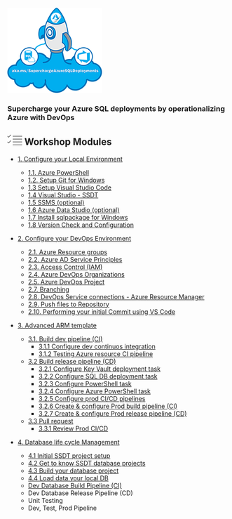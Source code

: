![](./imgs/SuperchargeAzureSQL.png) 
### **Supercharge your Azure SQL deployments by operationalizing Azure with DevOps**

## ![](../graphics/modules.png) Workshop Modules
- [1. Configure your Local Environment](/docs/labs/1-ConfigLocalEnvironment.md)
   - [1.1. Azure PowerShell](/docs/labs/1-ConfigLocalEnvironment.md#exercise---setup-az-powershell-module)
   - [1.2. Setup Git for Windows](/docs/labs/1-ConfigLocalEnvironment.md#exercise---setup--git-for-windows)   
   - [1.3 Setup Visual Studio Code](/docs/labs/1-ConfigLocalEnvironment.md#exercise---setup--visual-studio-code)   
   - [1.4 Visual Studio - SSDT](/docs/labs/1-ConfigLocalEnvironment.md#exercise---setup--visual-studio---ssdt)   
   - [1.5 SSMS (optional)](/docs/labs/1-ConfigLocalEnvironment.md#-exercise---setup-sql-server-management-studio-ssms-)
   - [1.6 Azure Data Studio (optional)](/docs/labs/1-ConfigLocalEnvironment.md#-exercise---setup--azure-data-studio-)
   - [1.7 Install sqlpackage for Windows](/docs/labs/1-ConfigLocalEnvironment.md#-exercise---install-sqlpackage-for-windows)
   - [1.8 Version Check and Configuration](/docs/labs/1-ConfigLocalEnvironment.md#exercise---version-check-and-configuration)

- [2. Configure your DevOps Environment](/docs/labs/2-Configure_your_DevOps_Environment.md)
   - [2.1. Azure Resource groups](/docs/labs/2-Configure_your_DevOps_Environment.md#create-azure-resource-groups)
   - [2.2. Azure AD Service Principles](/docs/labs/2-Configure_your_DevOps_Environment.md#create-service-principal)
   - [2.3. Access Control (IAM)](/docs/labs/2-Configure_your_DevOps_Environment.md#access-control-iam-for-the-resource-group)
   - [2.4. Azure DevOps Organizations](/docs/labs/2-Configure_your_DevOps_Environment.md#azure-devops-organizations)
   - [2.5. Azure DevOps Project](/docs/labs/2-Configure_your_DevOps_Environment.md#azure-devops-project---clone-project-repo)
   - [2.7. Branching](/docs/labs/2-Configure_your_DevOps_Environment.md#branching)
   - [2.8. DevOps Service connections - Azure Resource Manager](/docs/labs/2-Configure_your_DevOps_Environment.md#devops-service-connection-with-azure-resource-manager)
   - [2.9. Push files to Repository](/docs/labs/2-Configure_your_DevOps_Environment.md#exercise---push-files-to-your-repo)
   - [2.10. Performing your initial Commit using VS Code](/docs/labs/2-Configure_your_DevOps_Environment.md#performing-your-inital-commit-using-vs-code)

- [3. Advanced ARM template](/docs/labs/3-AzureResourceDeployment.md#exercise---advanced-arm-template)
  - [3.1. Build dev pipeline (CI)](/docs/labs/3-AzureResourceDeployment.md#exercise---build-dev-pipeline-ci)
    - [3.1.1 Configure dev continuos integration](/docs/labs/3-AzureResourceDeployment.md#configure-the-continuos-integration-on-the-build-pipeline)
    - [3.1.2 Testing Azure resource CI pipeline](/docs/labs/3-AzureResourceDeployment.md#testing-azure-resource-ci-pipeline)
  - [3.2 Build release pipeline (CD)](/docs/labs/3-AzureResourceDeployment.md#exercise---release-pipeline-cd)
     - [3.2.1 Configure Key Vault deployment task](/docs/labs/3-AzureResourceDeployment.md#configure-key-vault-deployment-task)
     - [3.2.2 Configure SQL DB deployment task](/docs/labs/3-AzureResourceDeployment.md#configure-sql-db-deployment-task)
     - [3.2.3 Configure PowerShell task](/docs/labs/3-AzureResourceDeployment.md#configure-powershell-task)
     - [3.2.4 Configure Azure PowerShell task](/docs/labs/3-AzureResourceDeployment.md#configure-azure-powershell-task)
     - [3.2.5 Configure prod CI/CD pipelines](/docs/labs/3-AzureResourceDeployment.md#exercise---configure-prod-cicd-pipelines)
     - [3.2.6 Create & configure Prod build pipeline (CI)](/docs/labs/3-AzureResourceDeployment.md#create--configure-prod-build-pipeline-ci)
     - [3.2.7 Create & configure Prod release pipeline (CD)](/docs/labs/3-AzureResourceDeployment.md#create--configure-prod-release-pipeline-cd)
  - [3.3 Pull request](/docs/labs/3-AzureResourceDeployment.md#exercise---pull-request)
    - [3.3.1 Review Prod CI/CD](/docs/labs/3-AzureResourceDeployment.md#review-prod-cicd)

- [4. Database life cycle Management](/docs/labs/4-DatabaseLifecycleManagement.md)
   - [4.1 Initial SSDT project setup](/docs/labs/4-DatabaseLifecycleManagement.md#initial-ssdt-project-setup)
   - [4.2 Get to know SSDT database projects](/docs/labs/4-DatabaseLifecycleManagement.md#get-to-know-ssdt-database-projects)
   - [4.3 Build your database project](/docs/labs/4-DatabaseLifecycleManagement.md#build-your-database-project)
   - [4.4 Load data your local DB](/docs/labs/4-DatabaseLifecycleManagement.md#load-data-your-local-db)
   - [Dev Database Build Pipeline (CI)](/docs/labs/4-DatabaseLifecycleManagement.md#exercise---dev-database-build-pipeline-ci)
   - Dev Database Release Pipeline (CD)
   - Unit Testing
   - Dev, Test, Prod Pipeline
